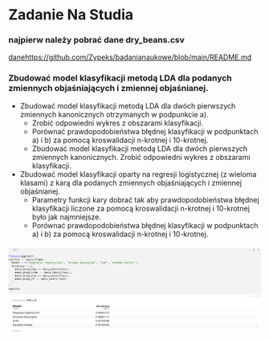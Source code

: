 # Zadanie Na Studia

### najpierw należy pobrać dane dry_beans.csv
[dane](https://github.com/Zypeks/badanianaukowe/blob/main/Dry_Bean_Dataset.csv)https://github.com/Zypeks/badanianaukowe/blob/main/README.md
### Zbudować model klasyfikacji metodą LDA dla podanych zmiennych objaśniających i zmiennej objaśnianej.
- Zbudować model klasyfikacji metodą LDA dla dwóch pierwszych zmiennych kanonicznych otrzymanych w podpunkcie a). 
  - Zrobić odpowiedni wykres z obszarami klasyfikacji.
  - Porównać prawdopodobieństwa błędnej klasyfikacji w podpunktach a) i b) za pomocą kroswalidacji n-krotnej i 10-krotnej.
  - Zbudować model klasyfikacji metodą LDA dla dwóch pierwszych zmiennych kanonicznych. Zrobić odpowiedni wykres z obszarami klasyfikacji.
- Zbudować model klasyfikacji oparty na regresji logistycznej (z wieloma klasami) z karą dla podanych zmiennych objaśniających i zmiennej objaśnianej.
  - Parametry funkcji kary dobrać tak aby prawdopodobieństwa błędnej klasyfikacji liczone za pomocą kroswalidacji n-krotnej i 10-krotnej było jak najmniejsze.
  - Porównać prawdopodobieństwa błędnej klasyfikacji w podpunktach a) i b) za pomocą kroswalidacji n-krotnej i 10-krotnej.

![Wyniki skuteczności badanych metod](https://github.com/Zypeks/badanianaukowe/blob/main/4321.png)
